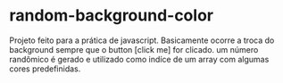 # random-background-color
Projeto feito para a prática de javascript. Basicamente ocorre a troca do background sempre que o button [click me] for clicado. um número randômico é gerado e utilizado como indíce de um array com algumas cores predefinidas.
